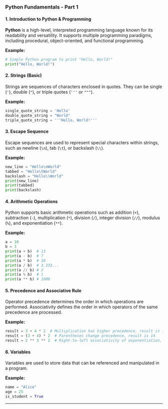 ### Python Fundamentals - Part 1

#### 1. Introduction to Python & Programming
**Python** is a high-level, interpreted programming language known for its readability and versatility. It supports multiple programming paradigms, including procedural, object-oriented, and functional programming.

**Example:**
```python
# Simple Python program to print "Hello, World!"
print("Hello, World!")
```

#### 2. Strings (Basic)
Strings are sequences of characters enclosed in quotes. They can be single (`'`), double (`"`), or triple quotes (`'''` or `"""`).

**Example:**
```python
single_quote_string = 'Hello'
double_quote_string = "World"
triple_quote_string = '''Hello, World!'''
```

#### 3. Escape Sequence
Escape sequences are used to represent special characters within strings, such as newline (`\n`), tab (`\t`), or backslash (`\\`).

**Example:**
```python
new_line = "Hello\nWorld"
tabbed = "Hello\tWorld"
backslash = "Hello\\World"
print(new_line)
print(tabbed)
print(backslash)
```

#### 4. Arithmetic Operations
Python supports basic arithmetic operations such as addition (`+`), subtraction (`-`), multiplication (`*`), division (`/`), integer division (`//`), modulus (`%`), and exponentiation (`**`).

**Example:**
```python
a = 10
b = 3
print(a + b)  # 13
print(a - b)  # 7
print(a * b)  # 30
print(a / b)  # 3.333...
print(a // b) # 3
print(a % b)  # 1
print(a ** b) # 1000
```

#### 5. Precedence and Associative Rule
Operator precedence determines the order in which operations are performed. Associativity defines the order in which operators of the same precedence are processed.

**Example:**
```python
result = 3 + 4 * 2  # Multiplication has higher precedence, result is 11
result = (3 + 4) * 2  # Parentheses change precedence, result is 14
result = 2 ** 3 ** 2  # Right-to-left associativity of exponentiation, result is 512
```

#### 6. Variables
Variables are used to store data that can be referenced and manipulated in a program.

**Example:**
```python
name = "Alice"
age = 25
is_student = True
```

---
